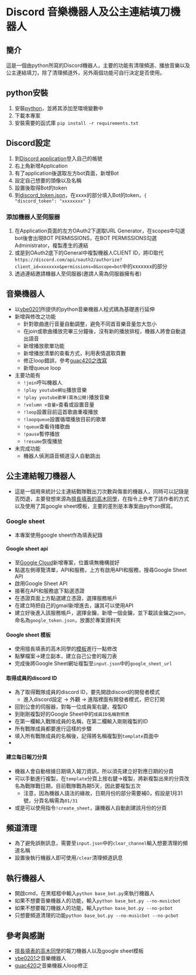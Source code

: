 # Discord 音樂機器人及公主連結填刀機器人
## 簡介
這是一個由python所寫的Discord機器人，主要的功能有清理頻道、播放音樂以及公主連結填刀，除了清理頻道外，另外兩個功能可自行決定是否使用。

## python安裝
1. 安裝[python](https://www.python.org/)，並將其添加至環境變數中
2. 下載本專案
3. 安裝需要的函式庫 ```pip install -r requirements.txt```

## Discord設定
1. 到[Discord application](https://discord.com/developers/applications)登入自己的帳號
2. 右上角新增Application
3. 有了application後選取左方bot頁面，新增Bot
4. 設定自己想要的頭像以及名稱
5. 設置後取得Bot的token
6. 到[discord_token.json](./discord_token.json)，在xxxx的部分填入Bot的token，```{
	"discord_token": "xxxxxxxx"
}```
### 添加機器人至伺服器
1. 在Application頁面的左方OAuth2下選取URL Generator，在scopes中勾選bot後會出現BOT PERMISSIONS，在BOT PERMISSIONS勾選Administrator，複製產生的連結
2. 或是到OAuth2底下的General中複製機器人CLIENT ID，將ID取代```https://discord.com/api/oauth2/authorize?client_id=xxxxxxx&permissions=8&scope=bot```中的xxxxxxx的部分
3. 透過連結邀請機器人至伺服器(邀請人需為伺服器擁有者)

## 音樂機器人
* 以[vbe0201](https://gist.github.com/vbe0201/ade9b80f2d3b64643d854938d40a0a2d)所提供的python音樂機器人程式碼為基礎進行延伸
* 新增與修改之功能
	- 針對歌曲進行音量自動調整，避免不同首音樂音量忽大忽小
	- 在join或歌曲播放完畢三分鐘後，沒有新的播放排程，機器人將會自動退出語音
	- 新增播放歌單功能
	- 新增播放清單的查看方式，利用表情選取頁數
	- 修正loop錯誤，參考[guac420之改寫](https://gist.github.com/guac420/bc612fd3a35cd00ddc1c221c560daa01)
	- 新增queue loop
* 主要功能有
	- ```!join```呼叫機器人
	- ```!play youtube網址```播放音樂
	- ```!play youtube歌單(需為公開)```播放音樂
	- ```!volumn <音量>```查看或設置音量
	- ```!loop```設置目前這首歌曲重複播放
	- ```!loopqueue```設置循環播放目前的歌單
	- ```!queue```查看待播歌曲
	- ```!pause```暫停播放
	- ```!resume```恢復播放
* 未完成功能
	- 機器人偵測語音頻道沒人自動跳出

## 公主連結報刀機器人
* 這是一個用來統計公主連結戰隊戰出刀次數與傷害的機器人，同時可以記錄是否閃退，主要發想來源為[擅長填表的高木同學](https://github.com/rjchien728/pc_discordbot)，在指令上參考了該作者的方式以及使用了其google sheet模板，主要的差別是本專案由python撰寫。

### Google sheet
* 本專案使用google sheet作為填表紀錄

#### Google sheet api
* 至[Google Cloud](https://console.cloud.google.com/)新增專案，位置填無機構就好
* 點選左側導覽清單，API和服務，上方有啟用API和服務，搜尋Google Sheet API
* 啟用Google Sheet API
* 接著在API和服務底下點選憑證
* 在憑證頁面上方點選建立憑證，選擇服務帳戶
* 在建立時把自己的gmail新增進去，讓其可以使用API
* 建立好後進入該服務帳戶，選擇金鑰，新增一個金鑰，並下載該金鑰之json，命名為```google_token.json```，放置於專案資料夾

#### Google sheet 模板
* 使用擅長填表的高木同學的[模板](https://docs.google.com/spreadsheets/d/1Q5FdugvDFv-EciEcrb-6KaTQ3GzXbU6E9mRZ1glQU2M/edit?usp=sharing)進行一點修改
* 點擊檔案->建立副本，建立自己公會的報刀表
* 完成後將Google Sheet網址複製至```input.json```中的```google_sheet_url```

#### 取得成員的discord ID
* 為了取得戰隊成員的discord ID，要先開啟discord的開發者模式
	- 進入discord設定 -> 外觀 -> 進階裡面有開發者模式，把它打開
* 回到公會的伺服器，對每一位成員案右鍵，複製ID
* 到剛剛複製好的Google Sheet中的```成員ID名稱對照表```
* 在第一欄輸入戰隊成員的名稱，在第二欄輸入剛剛複製的ID
* 所有戰隊成員都要進行這樣的步驟
* 填入所有戰隊成員的名稱後，記得將名稱複製到```template```頁面中
* 
#### 建立每日報刀分頁
* 機器人會自動根據日期填入報刀資訊，所以須先建立好對應日期的分頁
* 可以手動進行複製，在```template```分頁上按右鍵->複製，將新複製出來的分頁改名為戰隊戰日期，目前戰隊戰為期5天，因此要複製五次
	- 注意，因為機器人語法的緣故，日期月份的部分需要補0，假設是1月31號，分頁名稱需為```01/31```
* 或是可以使用指令```!create_sheet```，讓機器人自動創建該月份的分頁

## 頻道清理
* 為了避免誤刪訊息，需要至```input.json```中的```clear_channel```輸入想要清理的頻道名稱
* 設置後執行機器人即可使用```/clear```清理頻道訊息

## 執行機器人
* 開啟cmd，在黑框框中輸入```python base_bot.py```來執行機器人
* 如果不想要音樂機器人的功能，輸入```python base_bot.py --no-musicbot```
* 如果不想要報刀機器人的功能，輸入```python base_bot.py --no-pcbot```
* 只想要頻道清理的功能```python base_bot.py --no-musicbot --no-pcbot```

## 參考與感謝
* [擅長填表的高木同學](https://github.com/rjchien728/pc_discordbot)的報刀機器人以及google sheet模板
* [vbe0201](https://gist.github.com/vbe0201/ade9b80f2d3b64643d854938d40a0a2d)之音樂機器人
* [guac420](https://gist.github.com/guac420/bc612fd3a35cd00ddc1c221c560daa01)之音樂機器人loop修正